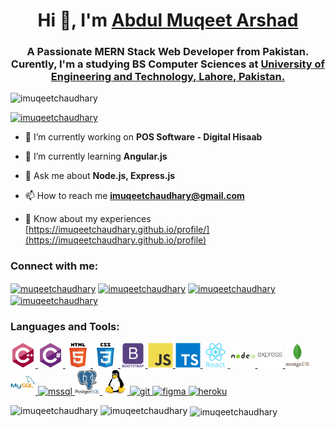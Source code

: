 <h1 align="center">Hi 👋, I'm <a href="https://imuqeetchaudhary.github.io/profile">Abdul Muqeet Arshad</a></h1>
<h3 align="center">A Passionate MERN Stack Web Developer from Pakistan. Curently, I'm a studying BS Computer Sciences at <a href="https://www.uet.edu.pk/">University of Engineering and Technology, Lahore, Pakistan.</a></h3>

<p align="left"> <img src="https://komarev.com/ghpvc/?username=imuqeetchaudhary&label=Profile%20views&color=0e75b6&style=flat" alt="imuqeetchaudhary" /> </p>

<p align="left"> <a href="https://github.com/ryo-ma/github-profile-trophy"><img src="https://github-profile-trophy.vercel.app/?username=imuqeetchaudhary&theme=darkhub" alt="imuqeetchaudhary" /></a> </p>

- 🔭 I’m currently working on **POS Software - Digital Hisaab**

- 🌱 I’m currently learning **Angular.js**

- 💬 Ask me about **Node.js, Express.js**

- 📫 How to reach me **imuqeetchaudhary@gmail.com**

- 📄 Know about my experiences [https://imuqeetchaudhary.github.io/profile/](https://imuqeetchaudhary.github.io/profile)

<h3 align="left">Connect with me:</h3>
<p align="left">
<a href="https://twitter.com/muqeetchaudhary" target="blank"><img align="center" src="https://raw.githubusercontent.com/rahuldkjain/github-profile-readme-generator/master/src/images/icons/Social/twitter.svg" alt="muqeetchaudhary" height="30" width="40" /></a>
<a href="https://linkedin.com/in/imuqeetchaudhary" target="blank"><img align="center" src="https://raw.githubusercontent.com/rahuldkjain/github-profile-readme-generator/master/src/images/icons/Social/linked-in-alt.svg" alt="imuqeetchaudhary" height="30" width="40" /></a>
<a href="https://fb.com/imuqeetchaudhary" target="blank"><img align="center" src="https://raw.githubusercontent.com/rahuldkjain/github-profile-readme-generator/master/src/images/icons/Social/facebook.svg" alt="imuqeetchaudhary" height="30" width="40" /></a>
<a href="https://instagram.com/imuqeetchaudhary" target="blank"><img align="center" src="https://raw.githubusercontent.com/rahuldkjain/github-profile-readme-generator/master/src/images/icons/Social/instagram.svg" alt="imuqeetchaudhary" height="30" width="40" /></a>
</p>

<h3 align="left">Languages and Tools:</h3>
<p align="left"> 
  <a href="https://www.w3schools.com/cpp/" target="_blank"> <img src="https://raw.githubusercontent.com/devicons/devicon/master/icons/cplusplus/cplusplus-original.svg" alt="cplusplus" width="40" height="40"/> </a> 
  <a href="https://www.w3schools.com/cs/" target="_blank"> <img src="https://raw.githubusercontent.com/devicons/devicon/master/icons/csharp/csharp-original.svg" alt="csharp" width="40" height="40"/> </a>
  <a href="https://www.w3.org/html/" target="_blank"> <img src="https://raw.githubusercontent.com/devicons/devicon/master/icons/html5/html5-original-wordmark.svg" alt="html5" width="40" height="40"/> </a>
  <a href="https://www.w3schools.com/css/" target="_blank"> <img src="https://raw.githubusercontent.com/devicons/devicon/master/icons/css3/css3-original-wordmark.svg" alt="css3" width="40" height="40" color="white"/> </a> 
  <a href="https://getbootstrap.com" target="_blank"> <img src="https://raw.githubusercontent.com/devicons/devicon/master/icons/bootstrap/bootstrap-plain-wordmark.svg" alt="bootstrap" width="40" height="40"/> </a> 
  <a href="https://developer.mozilla.org/en-US/docs/Web/JavaScript" target="_blank"> <img src="https://raw.githubusercontent.com/devicons/devicon/master/icons/javascript/javascript-original.svg" alt="javascript" width="40" height="40"/> </a>
  <a href="https://www.typescriptlang.org/" target="_blank"> <img src="https://raw.githubusercontent.com/devicons/devicon/master/icons/typescript/typescript-original.svg" alt="typescript" width="40" height="40"/> </a> 
  <a href="https://reactjs.org/" target="_blank"> <img src="https://raw.githubusercontent.com/devicons/devicon/master/icons/react/react-original-wordmark.svg" alt="react" width="40" height="40"/> </a> 
  <a href="https://nodejs.org" target="_blank"> <img src="https://raw.githubusercontent.com/devicons/devicon/master/icons/nodejs/nodejs-original-wordmark.svg" alt="nodejs" width="40" height="40"/> </a> 
  <a href="https://expressjs.com" target="_blank"> <img src="https://raw.githubusercontent.com/devicons/devicon/master/icons/express/express-original-wordmark.svg" alt="express" width="40" height="40"/> </a> 
  <a href="https://www.mongodb.com/" target="_blank"> <img src="https://raw.githubusercontent.com/devicons/devicon/master/icons/mongodb/mongodb-original-wordmark.svg" alt="mongodb" width="40" height="40"/> </a> 
  <a href="https://www.mysql.com/" target="_blank"> <img src="https://raw.githubusercontent.com/devicons/devicon/master/icons/mysql/mysql-original-wordmark.svg" alt="mysql" width="40" height="40"/> </a> 
  <a href="https://www.microsoft.com/en-us/sql-server" target="_blank"> <img src="https://www.svgrepo.com/show/303229/microsoft-sql-server-logo.svg" alt="mssql" width="40" height="40"/> </a> 
  <a href="https://www.postgresql.org" target="_blank"> <img src="https://raw.githubusercontent.com/devicons/devicon/master/icons/postgresql/postgresql-original-wordmark.svg" alt="postgresql" width="40" height="40"/> </a> 
  <a href="https://www.linux.org/" target="_blank"> <img src="https://raw.githubusercontent.com/devicons/devicon/master/icons/linux/linux-original.svg" alt="linux" width="40" height="40"/> </a> 
  <a href="https://git-scm.com/" target="_blank"> <img src="https://www.vectorlogo.zone/logos/git-scm/git-scm-icon.svg" alt="git" width="40" height="40"/> </a>
  <a href="https://www.figma.com/" target="_blank"> <img src="https://www.vectorlogo.zone/logos/figma/figma-icon.svg" alt="figma" width="40" height="40"/> </a>
  <a href="https://heroku.com" target="_blank"> <img src="https://www.vectorlogo.zone/logos/heroku/heroku-icon.svg" alt="heroku" width="40" height="40"/> </a>
</p>

<p>
<img src="https://github-readme-stats.vercel.app/api?username=imuqeetchaudhary&show_icons=true&locale=en&theme=vision-friendly-dark" alt="imuqeetchaudhary" />
<img src="https://github-readme-streak-stats.herokuapp.com/?user=imuqeetchaudhary&" alt="imuqeetchaudhary" />
<img align="center" src="https://github-readme-stats.vercel.app/api/top-langs?username=imuqeetchaudhary&show_icons=true&locale=en&langs_count=4" alt="imuqeetchaudhary" />
</p>
